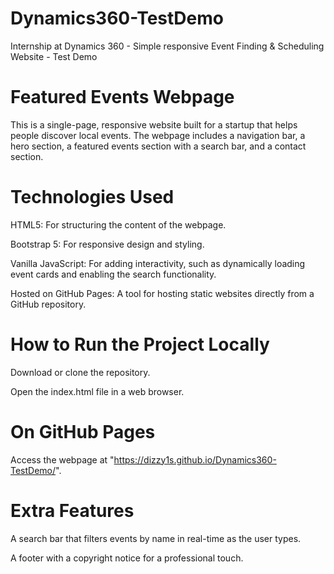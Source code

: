 # Dynamics360-TestDemo
Internship at Dynamics 360 - Simple responsive Event Finding &amp; Scheduling Website - Test Demo

# **Featured Events Webpage**

This is a single-page, responsive website built for a startup that helps people discover local events. The webpage includes a navigation bar, a hero section, a featured events section with a search bar, and a contact section.

# **Technologies Used**

HTML5: For structuring the content of the webpage.

Bootstrap 5: For responsive design and styling.

Vanilla JavaScript: For adding interactivity, such as dynamically loading event cards and enabling the search functionality.

Hosted on GitHub Pages: A tool for hosting static websites directly from a GitHub repository.

# **How to Run the Project Locally**

Download or clone the repository.

Open the index.html file in a web browser.

# **On GitHub Pages**


Access the webpage at "https://dizzy1s.github.io/Dynamics360-TestDemo/".

# **Extra Features**

A search bar that filters events by name in real-time as the user types.

A footer with a copyright notice for a professional touch.
